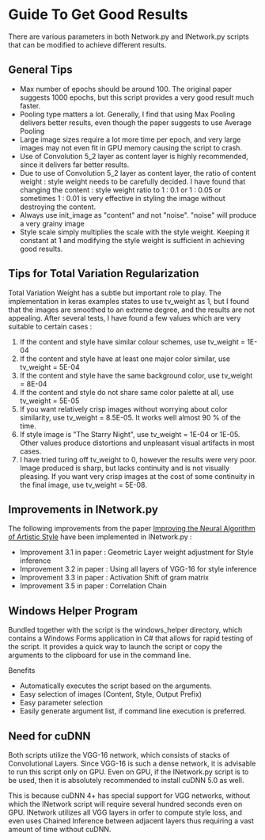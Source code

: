 # Guide To Get Good Results

There are various parameters in both Network.py and INetwork.py scripts that can be modified to achieve different results.

## General Tips
- Max number of epochs should be around 100. The original paper suggests 1000 epochs, but this script provides a very good result much faster.
- Pooling type matters a lot. Generally, I find that using Max Pooling delivers better results, even though the paper suggests to use Average Pooling
- Large image sizes require a lot more time per epoch, and very large images may not even fit in GPU memory causing the script to crash.
- Use of Convolution 5_2 layer as content layer is highly recommended, since it delivers far better results.
- Due to use of Convolution 5_2 layer as content layer, the ratio of content weight : style weight needs to be carefully decided. I have found that changing the content : style weight ratio to 1 : 0.1 or 1 : 0.05 or sometimes 1 : 0.01 is very effective in styling the image without destroying the content.
- Always use init_image as "content" and not "noise". "noise" will produce a very grainy image
- Style scale simply multiplies the scale with the style weight. Keeping it constant at 1 and modifying the style weight is sufficient in achieving good results.

## Tips for Total Variation Regularization
Total Variation Weight has a subtle but important role to play. The implementation in keras examples states to use tv_weight as 1, but I found that the images are smoothed to an extreme degree, and the results are not appealing. After several tests, I have found a few values which are very suitable to certain cases :

1) If the content and style have similar colour schemes, use tv_weight = 1E-04<br>
2) If the content and style have at least one major color similar, use tv_weight = 5E-04<br>
3) If the content and style have the same background color, use tv_weight = 8E-04<br>
4) If the content and style do not share same color palette at all, use tv_weight = 5E-05<br>
5) If you want relatively crisp images without worrying about color similarity, use tv_weight = 8.5E-05. It works well almost 90 % of the time.<br>
6) If style image is "The Starry Night", use tv_weight = 1E-04 or 1E-05. Other values produce distortions and unpleasant visual artifacts in most cases.<br>
7) I have tried turing off tv_weight to 0, however the results were very poor. Image produced is sharp, but lacks continuity and is not visually pleasing. If you want very crisp images at the cost of some continuity in the final image, use tv_weight = 5E-08.<br>

## Improvements in INetwork.py 

The following improvements from the paper <a href="http://arxiv.org/abs/1605.04603">Improving the Neural Algorithm of Artistic Style</a> have been implemented in INetwork.py :

- Improvement 3.1 in paper : Geometric Layer weight adjustment for Style inference
- Improvement 3.2 in paper : Using all layers of VGG-16 for style inference
- Improvement 3.3 in paper : Activation Shift of gram matrix
- Improvement 3.5 in paper : Correlation Chain

## Windows Helper Program

Bundled together with the script is the windows_helper directory, which contains a Windows Forms application in C# that allows for rapid testing of the script. It provides a quick way to launch the script or copy the arguments to the clipboard for use in the command line.

Benefits

- Automatically executes the script based on the arguments.
- Easy selection of images (Content, Style, Output Prefix)
- Easy parameter selection
- Easily generate argument list, if command line execution is preferred.

## Need for cuDNN

Both scripts utilize the VGG-16 network, which consists of stacks of Convolutional Layers. Since VGG-16 is such a dense network, it is advisable to run this script only on GPU. Even on GPU, if the INetwork.py script is to be used, then it is absolutely recommended to install cuDNN 5.0 as well. 

This is because cuDNN 4+ has special support for VGG networks, without which the INetwork script will require several hundred seconds even on GPU. INetwork utilizes all VGG layers in orfer to compute style loss, and even uses Chained Inference between adjacent layers thus requiring a vast amount of time without cuDNN.

